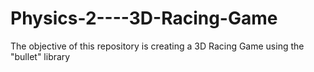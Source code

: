 # Physics-2----3D-Racing-Game
The objective of this repository is creating a 3D Racing Game using the "bullet" library
